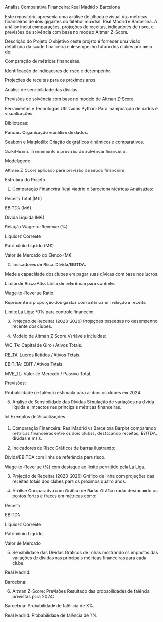 Análise Comparativa Financeira: Real Madrid x Barcelona 

Este repositório apresenta uma análise detalhada e visual das métricas financeiras de dois gigantes do futebol mundial: Real Madrid e Barcelona. A análise inclui comparações, projeções de receitas, indicadores de risco, e previsões de solvência com base no modelo Altman Z-Score.

 Descrição do Projeto
O objetivo deste projeto é fornecer uma visão detalhada da saúde financeira e desempenho futuro dos clubes por meio de:

Comparação de métricas financeiras.

Identificação de indicadores de risco e desempenho.

Projeções de receitas para os próximos anos.

Análise de sensibilidade das dívidas.

Previsões de solvência com base no modelo de Altman Z-Score.

 Ferramentas e Tecnologias Utilizadas
Python: Para manipulação de dados e visualizações.

Bibliotecas:

Pandas: Organização e análise de dados.

Seaborn e Matplotlib: Criação de gráficos dinâmicos e comparativos.

Scikit-learn: Treinamento e previsão de solvência financeira.

Modelagem:

Altman Z-Score aplicado para previsão da saúde financeira.

Estrutura do Projeto
1. Comparação Financeira Real Madrid x Barcelona
Métricas Analisadas:

Receita Total (M€)

EBITDA (M€)

Dívida Líquida (M€)

Relação Wage-to-Revenue (%)

Liquidez Corrente

Patrimônio Líquido (M€)

Valor de Mercado do Elenco (M€)

2. Indicadores de Risco
Dívida/EBITDA:

Mede a capacidade dos clubes em pagar suas dívidas com base nos lucros.

Limite de Risco Alto: Linha de referência para controle.

Wage-to-Revenue Ratio:

Representa a proporção dos gastos com salários em relação à receita.

Limite La Liga: 70% para controle financeiro.

3. Projeção de Receitas (2023-2026)
Projeções baseadas no desempenho recente dos clubes.

4. Modelo de Altman Z-Score
Variáveis incluídas:

WC_TA: Capital de Giro / Ativos Totais.

RE_TA: Lucros Retidos / Ativos Totais.

EBIT_TA: EBIT / Ativos Totais.

MVE_TL: Valor de Mercado / Passivo Total.

Previsões:

Probabilidade de falência estimada para ambos os clubes em 2024.

5. Análise de Sensibilidade das Dívidas
Simulação de variações na dívida líquida e impactos nas principais métricas financeiras.

📊 Exemplos de Visualizações
1. Comparação Financeira: Real Madrid vs Barcelona
Barplot comparando métricas financeiras entre os dois clubes, destacando receitas, EBITDA, dívidas e mais.


2. Indicadores de Risco
Gráficos de barras ilustrando:

Dívida/EBITDA com linha de referência para risco.

Wage-to-Revenue (%) com destaque ao limite permitido pela La Liga.


3. Projeção de Receitas (2023-2026)
Gráfico de linha com projeções das receitas totais dos clubes para os próximos quatro anos.


4. Análise Comparativa com Gráfico de Radar
Gráfico radar destacando os pontos fortes e fracos em métricas como:

Receita

EBITDA

Liquidez Corrente

Patrimônio Líquido

Valor de Mercado


5. Sensibilidade das Dívidas
Gráficos de linhas mostrando os impactos das variações de dívidas nas principais métricas financeiras para cada clube.

Real Madrid:

Barcelona:

6. Altman Z-Score: Previsões
Resultado das probabilidades de falência previstas para 2024:

Barcelona: Probabilidade de falência de X%.

Real Madrid: Probabilidade de falência de Y%
